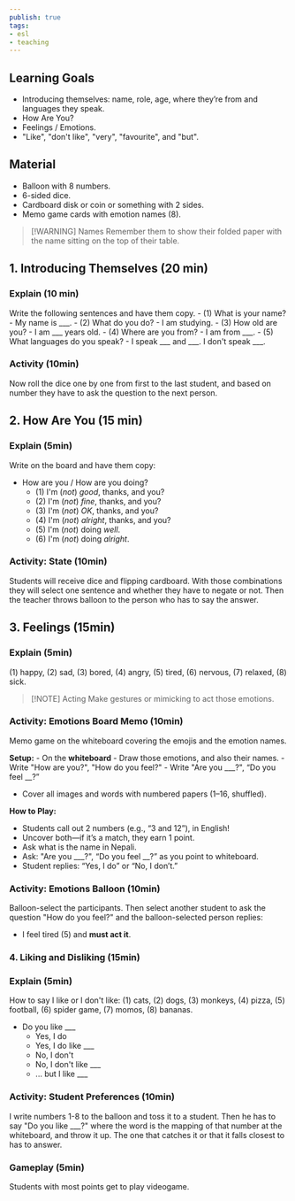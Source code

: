 ```yaml
---
publish: true
tags:
- esl
- teaching
---
```


## Learning Goals
- Introducing themselves: name, role, age, where they’re from and languages they speak.
- How Are You?
- Feelings / Emotions.
- "Like", "don't like", "very", "favourite", and "but".

## Material
- Balloon with 8 numbers.
- 6-sided dice.
- Cardboard disk or coin or something with 2 sides.
- Memo game cards with emotion names (8).


> [!WARNING] Names
> Remember them to show their folded paper with the name sitting on the top of their table.

## 1. Introducing Themselves (20 min)
### Explain (10 min)
Write the following sentences and have them copy.
	- (1) What is your name? - My name is \_\_\_.
	- (2) What do you do? - I am studying.
	- (3) How old are you? -  I am \_\_\_ years old.
	- (4) Where are you from? - I am from \_\_\_.
	- (5) What languages do you speak? - I speak \_\_\_ and \_\_\_. I don't speak \_\_\_.

### Activity (10min)
Now roll the dice one by one from first to the last student, and based on number they have to ask the question to the next person. 

## 2. How Are You (15 min)
### Explain (5min)
Write on the board and have them copy:
- How are you / How are you doing?
	- (1) I'm (<i class="r">not</i>) <i class="g">good</i>, thanks, and you?
	- (2) I'm (<i class="r">not</i>) <i class="g">fine</i>, thanks, and you?
	- (3) I'm (<i class="r">not</i>) <i class="g">OK</i>, thanks, and you?
	- (4) I'm (<i class="r">not</i>) <i class="g">alright</i>, thanks, and you?
	- (5) I'm (<i class="r">not</i>) doing <i class="g">well</i>.
	- (6) I'm (<i class="r">not</i>) doing <i class="g">alright</i>.

### Activity: State (10min)
Students will receive dice and flipping cardboard. With those combinations they will select one sentence and whether they have to negate or not. Then the teacher throws balloon to the person who has to say the answer.

## 3. Feelings (15min)
### Explain (5min)
(1) happy, (2) sad, (3) bored, (4) angry, (5) tired, (6) nervous, (7) relaxed, (8) sick.

> [!NOTE] Acting
> Make gestures or mimicking to act those emotions.

### Activity: Emotions Board Memo (10min)
Memo game on the whiteboard covering the emojis and the emotion names.

**Setup:**
	- On the **whiteboard**
		- Draw those emotions, and also their names.
		- Write "How are you?", "How do you feel?"
		- Write "Are you \_\_\_?", “Do you feel \_\_\?” 
- Cover all images and words with numbered papers (1–16, shuffled).

**How to Play:**
- Students call out 2 numbers (e.g., “3 and 12”), in English!
- Uncover both—if it’s a match, they earn 1 point.
- Ask what is the name in Nepali.
- Ask: "Are you \_\_\_?", “Do you feel \_\_\?” as you point to whiteboard.
- Student replies: “Yes, I do” or “No, I don’t.”

### Activity: Emotions Balloon (10min)
Balloon-select the participants. Then select another student to ask the question "How do you feel?" and the balloon-selected person replies:
- I feel tired (5) and **must act it**.

### 4. Liking and Disliking (15min)
### Explain (5min)
How to say I like or I don't like:
(1) cats, (2) dogs, (3) monkeys, (4) pizza, (5) football, (6) spider game, (7) momos, (8) bananas.
- Do you like \_\_\_
	- Yes, I do
	- Yes, I do like \_\_\_
	- No, I don't
	- No, I don't like \_\_\_
	- ... but I like \_\_\_

### Activity: Student Preferences (10min)
I write numbers 1-8 to the balloon and toss it to a student. Then he has to say "Do you like \_\_\_?" where the word is the mapping of that number at the whiteboard, and throw it up. The one that catches it or that it falls closest to has to answer.

### Gameplay (5min)
Students with most points get to play videogame.